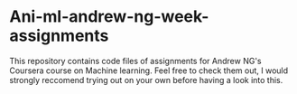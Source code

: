 # Ani-ml-andrew-ng-week-assignments
This repository contains code files of assignments for Andrew NG's Coursera course on Machine learning.
Feel free to check them out, I would strongly reccomend trying out on your own before having a look into this.
